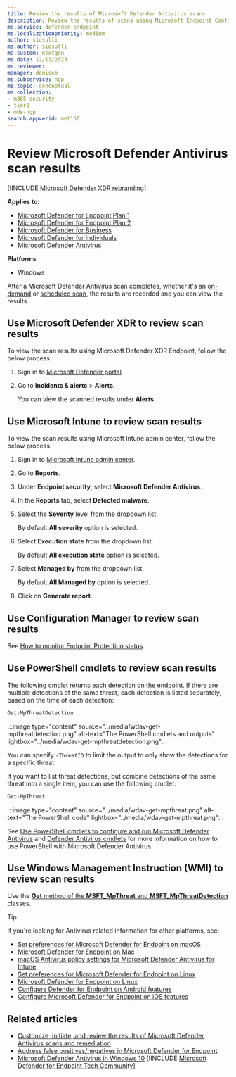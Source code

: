 ```yaml
---
title: Review the results of Microsoft Defender Antivirus scans
description: Review the results of scans using Microsoft Endpoint Configuration Manager, Microsoft Intune, or the Windows Security app
ms.service: defender-endpoint
ms.localizationpriority: medium
author: siosulli
ms.author: siosulli
ms.custom: nextgen
ms.date: 12/11/2023
ms.reviewer: 
manager: deniseb
ms.subservice: ngp
ms.topic: conceptual
ms.collection: 
- m365-security
- tier2
- mde-ngp
search.appverid: met150
---
```


# Review Microsoft Defender Antivirus scan results

[!INCLUDE [Microsoft Defender XDR rebranding](../includes/microsoft-defender.md)]

**Applies to:**

- [Microsoft Defender for Endpoint Plan 1](defender-endpoint-plan-1.md)
- [Microsoft Defender for Endpoint Plan 2](https://go.microsoft.com/fwlink/p/?linkid=2154037)
- [Microsoft Defender for Business](https://www.microsoft.com/en-us/security/business/endpoint-security/microsoft-defender-business)
- [Microsoft Defender for Individuals](https://www.microsoft.com/en-us/microsoft-365/microsoft-defender-for-individuals)
- [Microsoft Defender Antivirus](microsoft-defender-antivirus-windows.md)

**Platforms**

- Windows

After a Microsoft Defender Antivirus scan completes, whether it's an [on-demand](run-scan-microsoft-defender-antivirus.md) or [scheduled scan](scheduled-catch-up-scans-microsoft-defender-antivirus.md), the results are recorded and you can view the results.

## Use Microsoft Defender XDR to review scan results

To view the scan results using Microsoft Defender XDR Endpoint, follow the below process.

1. Sign in to [Microsoft Defender portal](https://security.microsoft.com)

2. Go to **Incidents & alerts** \> **Alerts**.

   You can view the scanned results under **Alerts**.

## Use Microsoft Intune to review scan results

To view the scan results using Microsoft Intune admin center, follow the below process.

1. Sign in to [Microsoft Intune admin center](https://intune.microsoft.com/#home).
1. Go to **Reports**.
1. Under **Endpoint security**, select **Microsoft Defender Antivirus**.
1. In the **Reports** tab, select **Detected malware**.
1. Select the **Severity** level from the dropdown list.

   By default **All severity** option is selected.
1. Select **Execution state** from the dropdown list.

   By default **All execution state** option is selected.
1. Select **Managed by** from the dropdown list.

   By default **All Managed by** option is selected.
1. Click on **Generate report**.

## Use Configuration Manager to review scan results

See [How to monitor Endpoint Protection status](/configmgr/protect/deploy-use/monitor-endpoint-protection).

## Use PowerShell cmdlets to review scan results

The following cmdlet returns each detection on the endpoint. If there are multiple detections of the same threat, each detection is listed separately, based on the time of each detection:

```PowerShell
Get-MpThreatDetection
```

:::image type="content" source="../media/wdav-get-mpthreatdetection.png" alt-text="The PowerShell cmdlets and outputs" lightbox="../media/wdav-get-mpthreatdetection.png":::

You can specify `-ThreatID` to limit the output to only show the detections for a specific threat.

If you want to list threat detections, but combine detections of the same threat into a single item, you can use the following cmdlet:

```PowerShell
Get-MpThreat
```

:::image type="content" source="../media/wdav-get-mpthreat.png" alt-text="The PowerShell code" lightbox="../media/wdav-get-mpthreat.png":::

See [Use PowerShell cmdlets to configure and run Microsoft Defender Antivirus](use-powershell-cmdlets-microsoft-defender-antivirus.md) and [Defender Antivirus cmdlets](/powershell/module/defender/) for more information on how to use PowerShell with Microsoft Defender Antivirus.

## Use Windows Management Instruction (WMI) to review scan results

Use the [**Get** method of the **MSFT_MpThreat** and **MSFT_MpThreatDetection**](/previous-versions/windows/desktop/defender/windows-defender-wmiv2-apis-portal) classes.

> [!TIP]
> If you're looking for Antivirus related information for other platforms, see:
> - [Set preferences for Microsoft Defender for Endpoint on macOS](mac-preferences.md)
> - [Microsoft Defender for Endpoint on Mac](microsoft-defender-endpoint-mac.md)
> - [macOS Antivirus policy settings for Microsoft Defender Antivirus for Intune](/mem/intune/protect/antivirus-microsoft-defender-settings-macos)
> - [Set preferences for Microsoft Defender for Endpoint on Linux](linux-preferences.md)
> - [Microsoft Defender for Endpoint on Linux](microsoft-defender-endpoint-linux.md)
> - [Configure Defender for Endpoint on Android features](android-configure.md)
> - [Configure Microsoft Defender for Endpoint on iOS features](ios-configure-features.md)

## Related articles

- [Customize, initiate, and review the results of Microsoft Defender Antivirus scans and remediation](customize-run-review-remediate-scans-microsoft-defender-antivirus.md)
- [Address false positives/negatives in Microsoft Defender for Endpoint](defender-endpoint-false-positives-negatives.md)
- [Microsoft Defender Antivirus in Windows 10](microsoft-defender-antivirus-in-windows-10.md)
[!INCLUDE [Microsoft Defender for Endpoint Tech Community](../includes/defender-mde-techcommunity.md)]
